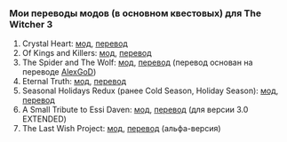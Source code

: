 ### Мои переводы модов (в основном квестовых) для The Witcher 3

1. Crystal Heart: [мод](https://www.nexusmods.com/witcher3/mods/9895), [перевод](https://github.com/SieeleLushen/w3-mod-translations-rus/blob/main/modCrystalHeart.zip)
2. Of Kings and Killers: [мод](https://www.nexusmods.com/witcher3/mods/9772), [перевод](https://github.com/SieeleLushen/w3-mod-translations-rus/blob/main/modOfKingsAndKillers.zip)
3. The Spider and The Wolf: [мод](https://www.nexusmods.com/witcher3/mods/9803), [перевод](https://github.com/SieeleLushen/w3-mod-translations-rus/blob/main/modTheSpiderAndTheWolf.zip) (перевод основан на переводе [AlexGoD](https://next.nexusmods.com/profile/darthalex2014))
4. Eternal Truth: [мод](https://www.nexusmods.com/witcher3/mods/9858), [перевод](https://github.com/SieeleLushen/w3-mod-translations-rus/blob/main/modEternalTruth.zip)
5. Seasonal Holidays Redux (ранее Cold Season, Holiday Season): [мод](https://drive.google.com/file/d/1U2KUHNygYSZdgYf3r1Ret0aHe2140rhJ/), [перевод](https://github.com/SieeleLushen/w3-mod-translations-rus/blob/main/modSeasonalHolidaysRedux.zip) 
6. A Small Tribute to Essi Daven: [мод](https://www.nexusmods.com/witcher3/mods/6723), [перевод](https://github.com/SieeleLushen/w3-mod-translations-rus/blob/main/modASmallTributetoEssiDaven.zip) (для версии 3.0 EXTENDED)
6. The Last Wish Project: [мод]([https://www.nexusmods.com/witcher3/mods/6723](https://www.thelastwishproject.com/)), [перевод](https://github.com/SieeleLushen/w3-mod-translations-rus/blob/main/modtlwp.zip) (альфа-версия)
